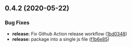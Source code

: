 ## 0.4.2 (2020-05-22)

### Bug Fixes

- **release:** Fix Github Action release workflow ([1bd0348](https://github.com/Morgan-Stanley/morphir-elm/commit/1bd0348a402a26057a4b28d4dca8e75c81fb1c60))
- **release:** package into a single js file ([f1b6e85](https://github.com/Morgan-Stanley/morphir-elm/commit/f1b6e85c1b51826d35ab6f0c981198f1788893cb))

